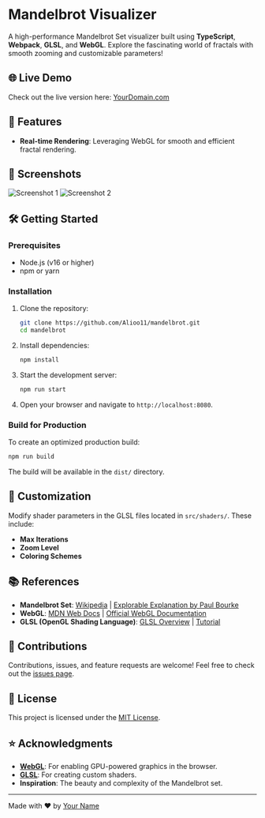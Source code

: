 
# Mandelbrot Visualizer

A high-performance Mandelbrot Set visualizer built using **TypeScript**, **Webpack**, **GLSL**, and **WebGL**. Explore the fascinating world of fractals with smooth zooming and customizable parameters!

## 🌐 Live Demo
Check out the live version here: [YourDomain.com](https://YourDomain.com)

## 🚀 Features
- **Real-time Rendering**: Leveraging WebGL for smooth and efficient fractal rendering.

## 📸 Screenshots
![Screenshot 1](path/to/screenshot1.png)
![Screenshot 2](path/to/screenshot2.png)

## 🛠️ Getting Started
### Prerequisites
- Node.js (v16 or higher)
- npm or yarn

### Installation
1. Clone the repository:
   ```bash
   git clone https://github.com/Alioo11/mandelbrot.git
   cd mandelbrot
   ```

2. Install dependencies:
   ```bash
   npm install
   ```

3. Start the development server:
   ```bash
   npm run start
   ```

4. Open your browser and navigate to `http://localhost:8080`.

### Build for Production
To create an optimized production build:
```bash
npm run build
```
The build will be available in the `dist/` directory.

## 🔧 Customization
Modify shader parameters in the GLSL files located in `src/shaders/`. These include:
- **Max Iterations**
- **Zoom Level**
- **Coloring Schemes**

## 📚 References
- **Mandelbrot Set**: [Wikipedia](https://en.wikipedia.org/wiki/Mandelbrot_set) | [Explorable Explanation by Paul Bourke](http://paulbourke.net/fractals/mandelbrot/)
- **WebGL**: [MDN Web Docs](https://developer.mozilla.org/en-US/docs/Web/API/WebGL_API) | [Official WebGL Documentation](https://www.khronos.org/webgl/)
- **GLSL (OpenGL Shading Language)**: [GLSL Overview](https://www.khronos.org/opengl/wiki/Core_Language_(GLSL)) | [Tutorial](https://thebookofshaders.com/)

## 🤝 Contributions
Contributions, issues, and feature requests are welcome! Feel free to check out the [issues page](https://github.com/YourUsername/Mandelbrot-Visualizer/issues).

## 📜 License
This project is licensed under the [MIT License](LICENSE).

## ⭐ Acknowledgments
- **[WebGL](https://www.khronos.org/webgl/)**: For enabling GPU-powered graphics in the browser.
- **[GLSL](https://www.opengl.org/documentation/glsl/)**: For creating custom shaders.
- **Inspiration**: The beauty and complexity of the Mandelbrot set.

---

Made with ❤️ by [Your Name](https://github.com/Alioo11)
